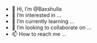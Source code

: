 - 👋 Hi, I’m @Baxshulla
- 👀 I’m interested in ...
- 🌱 I’m currently learning ...
- 💞️ I’m looking to collaborate on ...
- 📫 How to reach me ...

<!---
Baxshulla/Baxshulla is a ✨ special ✨ repository because its `README.md` (this file) appears on your GitHub profile.
You can click the Preview link to take a look at your changes.
--->
